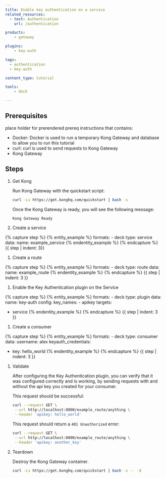 ```yaml
---
title: Enable key authentication on a service
related_resources:
  - text: Authentication
    url: /authentication

products:
    - gateway

plugins:
    - key-auth

tags:
  - authentication
  - key-auth

content_type: tutorial

tools:
    - deck

---
```


## Prerequisites 

place holder for prerendered prereq instructions that contains: 

* Docker: Docker is used to run a temporary Kong Gateway and database to allow you to run this tutorial
* curl: curl is used to send requests to Kong Gateway
* Kong Gateway

## Steps

1. Get Kong

    Run Kong Gateway with the quickstart script:
    ```bash
    curl -Ls https://get.konghq.com/quickstart | bash -s
    ```

    Once the Kong Gateway is ready, you will see the following message:

    ```bash
    Kong Gateway Ready 
    ```

1. Create a service 

{% capture step %}
{% entity_example %}
formats:
    - deck
type: service
data:
   name: example_service
{% endentity_example %}
{% endcapture %}
{{ step | indent: 3}}

1. Create a route 

{% capture step %}
{% entity_example %}
formats:
    - deck
type: route
data:
  name: example_route
{% endentity_example %}
{% endcapture %}
{{ step | indent: 3 }}

1. Enable the Key Authentication plugin on the Service

{% capture step %}
{% entity_example %}
formats:
    - deck
type: plugin
data:
  name: key-auth
  config:
    key_names:
    - apikey
targets:
- service
{% endentity_example %}
{% endcapture %}
{{ step | indent: 3 }}

1. Create a consumer

{% capture step %}
{% entity_example %}
formats:
    - deck
type: consumer
data:
  username: alex
  keyauth_credentials:
  - key: hello_world
{% endentity_example %}
{% endcapture %}
{{ step | indent: 3 }}

1. Validate

   After configuring the Key Authentication plugin, you can verify that it was configured correctly and is working, by sending requests with and without the api key you created for your consumer.

   This request should be successful:
   ```bash
   curl --request GET \
    --url http://localhost:8000/example_route/anything \
    --header 'apikey: hello_world'
   ```

   This request should return a `401 Unauthorized` error:

   ```bash
   curl --request GET \
    --url http://localhost:8000/example_route/anything \
    --header 'apikey: another_key'
   ```

1. Teardown

   Destroy the Kong Gateway container.

   ```bash
   curl -Ls https://get.konghq.com/quickstart | bash -s -- -d
   ```